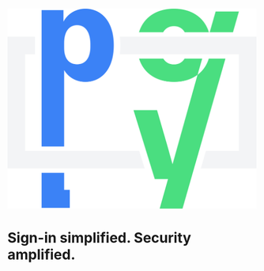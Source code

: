 ![Polypass](/profile/POLYPASS_RGB_FullColor_Inverted.svg)

# Sign-in simplified. Security amplified.